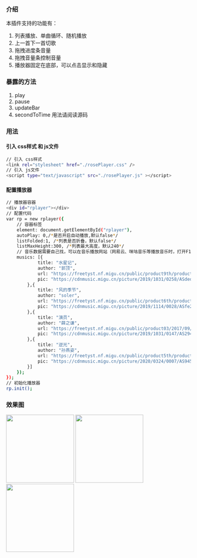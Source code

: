 ### 介绍
本插件支持的功能有：  
1. 列表播放、单曲循环、随机播放  
2. 上一首下一首切歌  
3. 拖拽进度条音量  
4. 拖拽音量条控制音量  
5. 播放器固定在底部，可以点击显示和隐藏

### 暴露的方法
1. play
2. pause
3. updateBar
4. secondToTime
用法请阅读源码

### 用法
#### 引入 css样式 和 js文件
``` bash
// 引入 css样式
<link rel="stylesheet" href="./rosePlayer.css" />
// 引入 js文件
<script type="text/javascript" src="./rosePlayer.js" ></script>
````
#### 配置播放器
``` bash
// 播放器容器
<div id="rplayer"></div>
// 配置代码
var rp = new rplayer({
	// 容器标签
	element: document.getElementById("rplayer"),
	autoPlay: 0,/*是否开启自动播放,默认false*/
	listFolded:1, /*列表是否折叠，默认false*/
	listMaxHeight:300, /*列表最大高度，默认240*/
	// 音乐数据需要自己找，可以在音乐播放网站（网易云、咪咕音乐等播放音乐时，打开F12控制器，获取音乐数据）
	musics: [{
	        title: "水星记",
	        author: "郭顶",
	        url: "https://freetyst.nf.migu.cn/public/product9th/product42/2020/11/1310/2018%E5%B9%B411%E6%9C%8809%E6%97%A516%E7%82%B925%E5%88%86%E6%89%B9%E9%87%8F%E9%A1%B9%E7%9B%AE%E6%AD%A3%E4%B8%9C98%E9%A6%96-1/%E6%AD%8C%E6%9B%B2%E4%B8%8B%E8%BD%BD/flac/6005661LHH9105148.flac?key=56ac8ad17c0e1202&Tim=1616256721130&channelid=00&msisdn=64d59cd54874498485208921ac846c77&CI=6005661LHH92600910000009356091&F=011002.MP3",
	        pic: "https://cdnmusic.migu.cn/picture/2019/1031/0258/ASded3e1579bcc41cb94822335367ebb73.jpg",
	    },{
	        title: "风的季节",
	        author: "soler",
	        url: "https://freetyst.nf.migu.cn/public/product6th/productB17/2020/03/2723/2019%E5%B9%B408%E6%9C%8818%E6%97%A502%E7%82%B935%E5%88%86%E6%89%B9%E9%87%8F%E9%A1%B9%E7%9B%AE%E5%92%AA%E5%92%95KDM193%E9%A6%96-4/%E6%AD%8C%E6%9B%B2%E4%B8%8B%E8%BD%BD/flac/6993092Y02N230523.flac?key=ae9486c36db3ffdb&Tim=1616256851343&channelid=00&msisdn=703a2afe62c344c2bd1e2a86aabe96a4&CI=6993092Y02N2600915000005245723&F=011002.MP3",
	        pic: "https://cdnmusic.migu.cn/picture/2019/1114/0028/ASfe23f110e79241d896b2499a1c22484b.jpg",
	    },{
	        title: "演员",
	        author: "薛之谦",
	        url: "https://freetyst.nf.migu.cn/public/product03/2017/09/20/%E6%97%A0%E6%8D%9F/2016%E5%B9%B45%E6%9C%8830%E5%8F%B7%E6%97%A0%E6%8D%9F%E6%95%B0%E6%8D%AE%E8%A1%A5%E5%85%85/flac/%E6%BC%94%E5%91%98-%E8%96%9B%E4%B9%8B%E8%B0%A6.flac?key=c88f1cb143e21b0d&Tim=1616256957064&channelid=00&msisdn=fbc9f05c4c0d4b84b53f5f34b94bd029&CI=600846006382600907000005783770&F=011002.MP3",
	        pic: "https://cdnmusic.migu.cn/picture/2019/1031/0147/AS294afcf625c2412287a43f608cfc7c38.jpg",
	    },{
	        title: "逆光",
	        author: "孙燕姿",
	        url: "https://freetyst.nf.migu.cn/public/product5th/product34/2019/06/1020/2018%E5%B9%B409%E6%9C%8823%E6%97%A513%E7%82%B925%E5%88%86%E6%89%B9%E9%87%8F%E9%A1%B9%E7%9B%AE%E5%8D%8E%E7%BA%B343%E9%A6%96-15/%E6%AD%8C%E6%9B%B2%E4%B8%8B%E8%BD%BD/flac/6005751F94D.flac?key=5de544bfb6ef72a8&Tim=1616257005858&channelid=00&msisdn=e9553a5fcdad4d9fa732ff7b75fb41e0&CI=6005751F94D2600910000004562216&F=011002.MP3",
	        pic: "https://cdnmusic.migu.cn/picture/2020/0324/0007/AS94526fc9e31d7dd0d87ec946ae6ed6d0.jpg",
	    }]
	});
});
// 初始化播放器
rp.init();
```
### 效果图
<img src="http://rose-ccc.gitee.io/imgbed/rosePlayer/1.png" width = "185px" align=“center”></img>
<img src="http://rose-ccc.gitee.io/imgbed/rosePlayer/3.png" width = "185px" align=“center”></img>
<img src="http://rose-ccc.gitee.io/imgbed/rosePlayer/2.png" width = "185px" align=“center”></img>